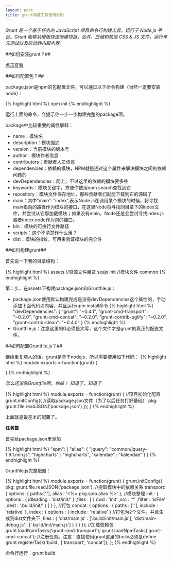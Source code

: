 ```yaml
---
layout: post
title: grunt构建工具使用说明
---
```


*Grunt 是一个基于任务的 JavaScript 项目命令行构建工具，运行于 Node.js 平台。Grunt 能够从模板快速创建项目，合并、压缩和校验 CSS & JS 文件，运行单元测试以及启动静态服务器。*

##如何安装grunt？##

[点击查看](https://gist.github.com/Johnqing/5140671)

##如何配置包？##

package.json是npm的包配置文件，可以通过以下命令构建（当然一定要安装node）：

{% highlight html %}
npm init
{% endhighlight %}

运行上面的命令，会提示你一步一步构建完整的package项。

package中比较重要的属性解释：

+ name：模块名
+ description：模块描述
+ version：当前模块的版本号
+ author：模块作者信息
+ contributors：贡献者人员信息
+ dependencies：依赖的模块，NPM就是通过这个属性来解决模块之间的依赖问题的
+ devDependencies：同上，不过这里的依赖的模块要多些
+ keywords：模块关键字，方便你使用npm search查找到它
+ repository：模块文件保存地址，那些贡献者们就能下载到它的源码了
+ main：其中”main”: “index”,表示Node.js在调用某个模块的时候，将寻找main指向的路径作为模块的接口，在这里Node将寻找同目录下的index文件，并尝试从它那加载模块；如果没有main，Node还是会尝试寻找index.js或者index.node作为包的接口。
+ bin：模块的可执行文件路径
+ scripts：这个不清楚作什么用？
+ dist：模块的指纹，可用来验证模块的完全性

##如何构建grunt##

首先说一下我的目录结构：

{% highlight html %}
assets //资源文件目录
    seajs
    init //模块文件
    common
{% endhighlight %}

第二步，在assets下构建package.json和Gruntfile.js：

+ package.json使用默认构建完成是没有devDependencies这个属性的，手动添加下面代码块内容，并且运行npm install命令
{% highlight html %}
"devDependencies": {
    "grunt": "~0.4.1",
    "grunt-cmd-transport": "~0.2.0",
    "grunt-cmd-concat": "~0.2.0",
    "grunt-contrib-uglify": "~0.2.0",
    "grunt-contrib-clean": "~0.4.0"
}
{% endhighlight %}
+ Gruntfile.js：注意这里的G必须是大写，这个文件才是grunt的真正的配置文件。

##如何配置Gruntfile.js？##

继续重复烦人的话，grunt是基于nodejs，所以需要使用如下代码：
{% highlight html %}
module.exports = function(grunt) {

}
{% endhighlight %}

*怎么还没到Gruntfile啊，你妹！* *知道了，知道了*

{% highlight html %}
module.exports = function(grunt) {
    //项目初始化配置
    grunt.initConfig({
        //读取package.json文件（为了以后任务打好基础）
        pkg: grunt.file.readJSON('package.json')
    });
}
{% endhighlight %}

上面就是最基本的配置了。

**任务篇**

首先给package.json里添加

{% highlight html %}
"spm": {
    "alias": {
        "jquery": "common/jquery-1.9.1.min.js",
        "highcharts" : "highcharts",
        "kalendae" : "kalendae"
    }
}
{% endhighlight %}

Gruntfile.js完整配置：

{% highlight html %}
 module.exports = function(grunt) {
  grunt.initConfig({
    pkg: grunt.file.readJSON('package.json'),
    //提取模块中的依赖关系
    transport: {
       options: {
        paths:['.'],
        alias : '<%= pkg.spm.alias %>'
       },
       //模块整理
       init : {
          options : {
            idleading : 'dist/init/'
          }
          ,files : [
           {
              cwd : 'init'
             ,src : '*'
             ,filter : 'isFile'
             ,dest : '.build/init/'
           }
         ]
       }
    },
    //打包
    concat: {
        options : {
          paths : ['.'],
          include : 'relative'
        },
        index : {
          options : {
            include : 'relative'
          }
          //打包为2个文件，并且生成到dist文件夹下
         ,files : {
            'dist/main.js' : ['.build/init/main.js'],
            'dist/main-debug.js' : ['.build/init/main.js']
         }
       }
    }
  });
//加载依赖包
  grunt.loadNpmTasks('grunt-cmd-transport');
  grunt.loadNpmTasks('grunt-cmd-concat');
//注册任务。注意：直接使用grunt这里的build必须是define
  grunt.registerTask('build', ['transport', 'concat']);
};
{% endhighlight %}

命令行运行：grunt build